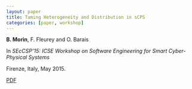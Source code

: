 ```yaml
---
layout: paper
title: Taming Heterogeneity and Distribution in sCPS
categories: [paper, workshop]
---
```


**B. Morin**, F. Fleurey and O. Barais

In _SEcCSP'15: ICSE Workshop on Software Engineering for Smart Cyber-Physical Systems_

Firenze, Italy, May 2015.

[PDF](https://drive.google.com/open?id=0B8COpPaPIDHYaFVuN0FkZGRoV2s&authuser=0)
